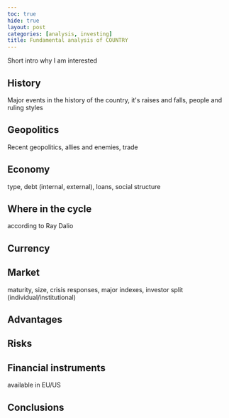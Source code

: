 ```yaml
---
toc: true
hide: true
layout: post
categories: [analysis, investing]
title: Fundamental analysis of COUNTRY
---
```


Short intro why I am interested

## History
Major events in the history of the country, it's raises and falls, people and ruling styles

## Geopolitics
Recent geopolitics, allies and enemies, trade

## Economy
type, debt (internal, external), loans, social structure

## Where in the cycle
according to Ray Dalio

## Currency

## Market
maturity, size, crisis responses, major indexes, investor split (individual/institutional)

## Advantages

## Risks

## Financial instruments
available in EU/US

## Conclusions